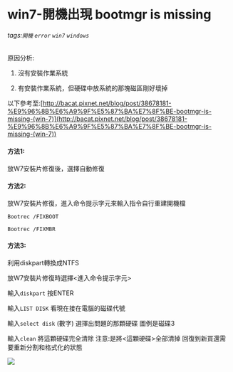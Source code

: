 # win7-開機出現 bootmgr is missing
###### tags:`開機` `error` `win7` `windows`
 原因分析:

1. 沒有安裝作業系統

2. 有安裝作業系統，但硬碟中放系統的那塊磁區剛好壞掉

以下參考至:[http://bacat.pixnet.net/blog/post/38678181-%E9%96%8B%E6%A9%9F%E5%87%BA%E7%8F%BE-bootmgr-is-missing-(win-7)](http://bacat.pixnet.net/blog/post/38678181-%E9%96%8B%E6%A9%9F%E5%87%BA%E7%8F%BE-bootmgr-is-missing-(win-7))

#### 方法1:

放W7安裝片修復後，選擇自動修復

#### 方法2:

放W7安裝片修復，進入命令提示字元來輸入指令自行重建開機檔

```
Bootrec /FIXBOOT

Bootrec /FIXMBR
```

#### 方法3:

利用diskpart轉換成NTFS

放W7安裝片修復時選擇<進入命令提示字元>

輸入`diskpart` 按ENTER

輸入`LIST DISK` 看現在接在電腦的磁碟代號

輸入`select disk` (數字) 選擇出問題的那顆硬碟 圖例是磁碟3

輸入`clean` 將這顆硬碟完全清除 注意:是將<這顆硬碟>全部清掉 回復到新買還需要重新分割和格式化的狀態

![](https://lh5.googleusercontent.com/maciYYIfEhRjxSL-sRCD7cVQEN31qO-lsCgB2cLBW9CApWdDV1AWGh_-_CeAxVaHvZ81AoKfkdx-LDiIbN9YY_pOwnj42udyNEZuOKUoPgqpNuDywfsFxAOe-HJ19iZTFIJ7B2B1)